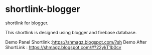 # shortlink-blogger
shortlink for blogger.

This shortlink is designed using blogger and firebase database.

Demo Panel Shortlink :https://shmagz.blogspot.com/?sh
Demo After ShortLink : https://shmagz.blogspot.com/#?22ykT1b0cv

